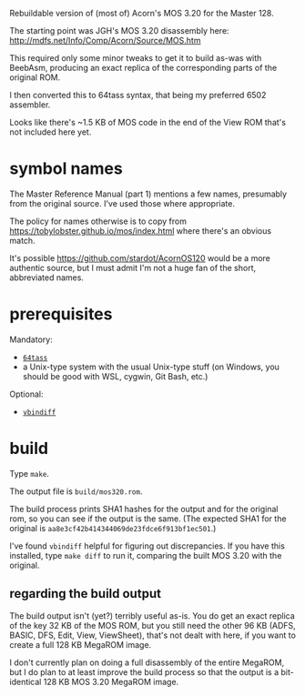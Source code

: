 Rebuildable version of (most of) Acorn's MOS 3.20 for the Master 128.

The starting point was JGH's MOS 3.20 disassembly here:
http://mdfs.net/Info/Comp/Acorn/Source/MOS.htm

This required only some minor tweaks to get it to build as-was with
BeebAsm, producing an exact replica of the corresponding parts of the
original ROM.

I then converted this to 64tass syntax, that being my preferred 6502
assembler.

Looks like there's ~1.5 KB of MOS code in the end of the View ROM
that's not included here yet.

# symbol names

The Master Reference Manual (part 1) mentions a few names, presumably
from the original source. I've used those where appropriate.

The policy for names otherwise is to copy from
https://tobylobster.github.io/mos/index.html where there's an obvious
match.

It's possible https://github.com/stardot/AcornOS120 would be a more
authentic source, but I must admit I'm not a huge fan of the short,
abbreviated names.

# prerequisites

Mandatory:

* [`64tass`](http://tass64.sourceforge.net/)
* a Unix-type system with the usual Unix-type stuff (on Windows, you
  should be good with WSL, cygwin, Git Bash, etc.)

Optional:

* [`vbindiff`](https://www.cjmweb.net/vbindiff/)

# build

Type `make`.

The output file is `build/mos320.rom`.

The build process prints SHA1 hashes for the output and for the
original rom, so you can see if the output is the same. (The expected
SHA1 for the original is `aa8e3cf42b414344069de23fdce6f913bf1ec501`.)

I've found `vbindiff` helpful for figuring out discrepancies. If you
have this installed, type `make diff` to run it, comparing the built
MOS 3.20 with the original.

## regarding the build output ##

The build output isn't (yet?) terribly useful as-is. You do get an
exact replica of the key 32 KB of the MOS ROM, but you still need the
other 96 KB (ADFS, BASIC, DFS, Edit, View, ViewSheet), that's not
dealt with here, if you want to create a full 128 KB MegaROM image.

I don't currently plan on doing a full disassembly of the entire
MegaROM, but I do plan to at least improve the build process so that
the output is a bit-identical 128 KB MOS 3.20 MegaROM image.
